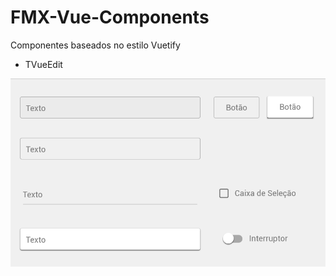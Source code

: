 # FMX-Vue-Components
Componentes baseados no estilo Vuetify

- TVueEdit

![](https://github.com/e-delphi/FMX-Vue-Components/blob/main/preview/anim.gif)
